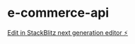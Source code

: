 # e-commerce-api

[Edit in StackBlitz next generation editor ⚡️](https://stackblitz.com/~/github.com/Blackie360/e-commerce-api)